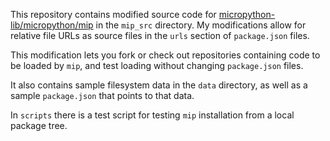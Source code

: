This repository contains modified source code for [micropython-lib/micropython/mip](https://github.com/micropython/micropython-lib/tree/master/micropython/mip) in the `mip_src` directory. My modifications allow for relative file URLs as source files in the `urls` section of `package.json` files.

This modification lets you fork or check out repositories containing code to be loaded by `mip`, and test loading without changing `package.json` files.

It also contains sample filesystem data in the `data` directory, as well as a sample `package.json` that points to that data.

In `scripts` there is a test script for testing `mip` installation from a local package tree.